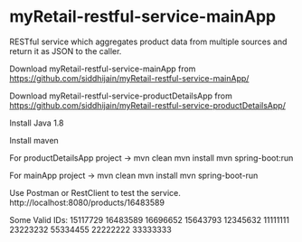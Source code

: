 # myRetail-restful-service-mainApp
RESTful service which aggregates product data from multiple sources and return it as JSON to the caller. 

Download myRetail-restful-service-mainApp from https://github.com/siddhijain/myRetail-restful-service-mainApp/

Download myRetail-restful-service-productDetailsApp from https://github.com/siddhijain/myRetail-restful-service-productDetailsApp/

Install Java 1.8

Install maven

For productDetailsApp project -> 
  mvn clean
  mvn install
  mvn spring-boot:run

For mainApp project ->
  mvn clean 
  mvn install
  mvn spring-boot-run

Use Postman or RestClient to test the service.
http://localhost:8080/products/16483589

Some Valid IDs:
15117729
16483589
16696652
15643793
12345632
11111111
23223232
55334455
22222222
33333333
